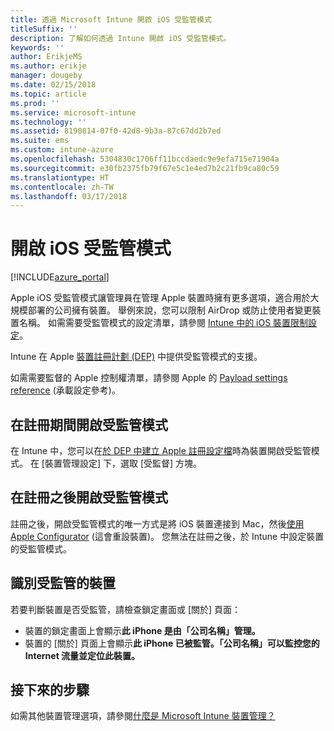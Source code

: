 ```yaml
---
title: 透過 Microsoft Intune 開啟 iOS 受監管模式
titleSuffix: ''
description: 了解如何透過 Intune 開啟 iOS 受監管模式。
keywords: ''
author: ErikjeMS
ms.author: erikje
manager: dougeby
ms.date: 02/15/2018
ms.topic: article
ms.prod: ''
ms.service: microsoft-intune
ms.technology: ''
ms.assetid: 8190814-07f0-42d8-9b3a-87c67dd2b7ed
ms.suite: ems
ms.custom: intune-azure
ms.openlocfilehash: 5304830c1706ff11bccdaedc9e9efa715e71904a
ms.sourcegitcommit: e30fb2375fb79f67e5c1e4ed7b2c21fb9ca80c59
ms.translationtype: HT
ms.contentlocale: zh-TW
ms.lasthandoff: 03/17/2018
---
```

# <a name="turn-on-ios-supervised-mode"></a>開啟 iOS 受監管模式


[!INCLUDE[azure_portal](./includes/azure_portal.md)]

Apple iOS 受監管模式讓管理員在管理 Apple 裝置時擁有更多選項，適合用於大規模部署的公司擁有裝置。 舉例來說，您可以限制 AirDrop 或防止使用者變更裝置名稱。 如需需要受監管模式的設定清單，請參閱 [Intune 中的 iOS 裝置限制設定](device-restrictions-ios.md)。

Intune 在 Apple [裝置註冊計劃 (DEP)](device-enrollment-program-enroll-ios.md) 中提供受監管模式的支援。

如需需要監督的 Apple 控制權清單，請參閱 Apple 的 [Payload settings reference](http://help.apple.com/configurator/mac/2.4/#/cad5370d089) (承載設定參考)。

## <a name="turn-on-supervised-mode-during-enrollment"></a>在註冊期間開啟受監管模式

在 Intune 中，您可以在[於 DEP 中建立 Apple 註冊設定檔](https://docs.microsoft.com/en-us/intune/device-enrollment-program-enroll-ios#create-an-apple-enrollment-profile)時為裝置開啟受監管模式。 在 [裝置管理設定] 下，選取 [受監督] 方塊。

## <a name="turn-on-supervised-mode-after-enrollment"></a>在註冊之後開啟受監管模式

註冊之後，開啟受監管模式的唯一方式是將 iOS 裝置連接到 Mac，然後[使用 Apple Configurator](apple-configurator-enroll-ios.md) (這會重設裝置)。 您無法在註冊之後，於 Intune 中設定裝置的受監管模式。

## <a name="identify-a-supervised-device"></a>識別受監管的裝置

若要判斷裝置是否受監管，請檢查鎖定畫面或 [關於] 頁面：
- 裝置的鎖定畫面上會顯示**此 iPhone 是由「公司名稱」管理。**
- 裝置的 [關於] 頁面上會顯示**此 iPhone 已被監管。「公司名稱」可以監控您的 Internet 流量並定位此裝置。**

## <a name="next-steps"></a>接下來的步驟

如需其他裝置管理選項，請參閱[什麼是 Microsoft Intune 裝置管理？](device-management.md)
